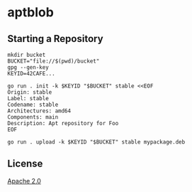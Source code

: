 # aptblob

## Starting a Repository

```
mkdir bucket
BUCKET="file://$(pwd)/bucket"
gpg --gen-key
KEYID=42CAFE...

go run . init -k $KEYID "$BUCKET" stable <<EOF
Origin: stable
Label: stable
Codename: stable
Architectures: amd64
Components: main
Description: Apt repository for Foo
EOF

go run . upload -k $KEYID "$BUCKET" stable mypackage.deb
```

## License

[Apache 2.0](LICENSE)
